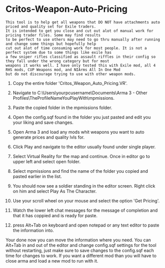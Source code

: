 # Critos-Weapon-Auto-Pricing
	This tool is to help get all weapons that DO NOT have attachments auto priced and quality set for Exile traders.
	It is intended to get you close and cut out alot of manual work for pricing trader files. Some may find results
	to be perfect to use others may need to go thru manually after running and change some things but hopefully help 
	cut out alot of time consuming work for most people. It is not a perfect system due to some things like exile has
	a few sniper rifles classified as assault riffles in their config so they fall under the wrong category but for most
	weapons it works well. I have only tested this with Exile mod, all 4 RHS mods, CUP Weapons mod, and NIArms All In One Mod
	but do not discourage trying to use with other weapon mods.

1. Copy the entire folder 'Critos_Weapon_Auto_Pricing.VR'.

2. Navigate to C:\Users\yourpcusername\Documents\Arma 3 - Other Profiles\TheProfileNameYouPlayWith\mpmissions.

3. Paste the copied folder in the mpmissions folder.

4. Open the config.sqf found in the folder you just pasted and edit you your liking and save changes.

5. Open Arma 3 and load any mods whit weapons you want to auto generate prices and quality lvls for.

6. Click Play and navigate to the editor usually found under single player.

7. Select Virtual Reality for the map and continue. Once in editor go to upper left and select open folder.

8. Select mpmissions and find the name of the folder you copied and pasted earlier in the list.

9. You should now see a soldier standing in the editor screen. Right click on him and select Play As The Character.

10. Use your scroll wheel on your mouse and select the option 'Get Pricing'.

11. Watch the lower left chat messages for the message of completion and that it has coppied and is ready for paste.

12. press Alt+Tab on keyboard and open notepad or any text editor to paste the information into.

Your done now you can move the information where you need. You can Alt+Tab in and out of the editor and change config.sqf
settings for the tool without restarting, just make sure to save changes to the config.sqf each time for changes to work.
If you want a different mod than you will have to close arma and load a new mod to run with it.

